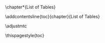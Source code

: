 <!-- start new chapter but don't increase counter -->
\chapter*{List of Tables}  
<!-- but do add this chapter to the ToC -->
\addcontentsline{toc}{chapter}{List of Tables}
<!-- no minitoc -->
\adjustmtc

<!-- Force page nr on first page of this chapter -->
\thispagestyle{toc}